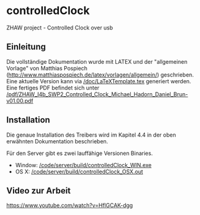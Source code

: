 controlledClock
===============

ZHAW project - Controlled Clock over usb


Einleitung
----------
Die vollständige Dokumentation wurde mit LATEX und der "allgemeinen Vorlage" von Matthias Pospiech (http://www.matthiaspospiech.de/latex/vorlagen/allgemein/) geschrieben. Eine aktuelle Version kann via [/doc/LaTeXTemplate.tex](https://github.com/MrJack91/controlledClock/blob/master/doc/LaTeXTemplate.tex) generiert werden.
Eine fertiges PDF befindet sich unter [/pdf/ZHAW\_I4b\_SWP2\_Controlled\_Clock\_Michael\_Hadorn\_Daniel\_Brun-v01.00.pdf](https://github.com/MrJack91/controlledClock/blob/master/pdf/)

Installation
------------
Die genaue Installation des Treibers wird im Kapitel 4.4 in der oben erwähnten Dokumentation beschrieben.

Für den Server gibt es zwei lauffähige Versionen Binaries.
* Window: [/code/server/build/controlledClock_WIN.exe](https://github.com/MrJack91/controlledClock/tree/master/code/server/build)
* OS X: [/code/server/build/controlledClock_OSX.out](https://github.com/MrJack91/controlledClock/tree/master/code/server/build)

Video zur Arbeit
----------------
https://www.youtube.com/watch?v=HflGCAK-dgg
